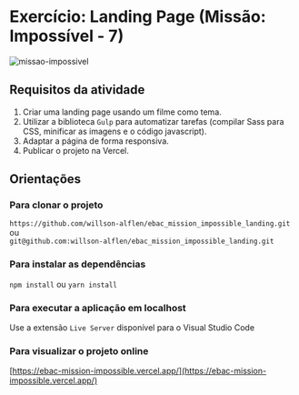 # Exercício: Landing Page (Missão: Impossível - 7)

![missao-impossivel](https://github.com/willson-alflen/ebac_contact_list_react_redux/assets/87523872/1a7918ca-b589-41a4-ab2f-2c574d5d06e0)

## Requisitos da atividade
1) Criar uma landing page usando um filme como tema.
2) Utilizar a biblioteca `Gulp` para automatizar tarefas (compilar Sass para CSS, minificar as imagens e o código javascript).
3) Adaptar a página de forma responsiva.
4) Publicar o projeto na Vercel.

## Orientações
### Para clonar o projeto
`https://github.com/willson-alflen/ebac_mission_impossible_landing.git` ou <br />
`git@github.com:willson-alflen/ebac_mission_impossible_landing.git`

### Para instalar as dependências
`npm install` ou `yarn install`

### Para executar a aplicação em localhost
Use a extensão `Live Server` disponível para o Visual Studio Code

### Para visualizar o projeto online
 [https://ebac-mission-impossible.vercel.app/](https://ebac-mission-impossible.vercel.app/)
